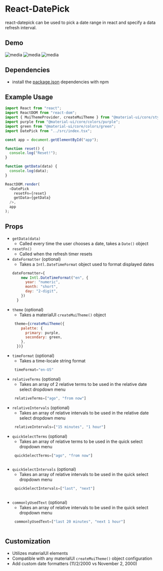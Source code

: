 # React-DatePick
react-datepick can be used to pick a date range in react and specify a data refresh interval.
## Demo
![media](https://github.com/iamPres/react-datepick/blob/master/media/readme-body-1.PNG)
![media](https://github.com/iamPres/react-datepick/blob/master/media/readme-body-2.PNG)
![media](https://github.com/iamPres/react-datepick/blob/master/media/readme-timer-1.PNG)
## Dependencies
 - install the [package.json](https://github.com/iamPres/react-datepick/blob/master/package.json) dependencies with npm

## Example Usage
```javascript
import React from "react";
import ReactDOM from "react-dom";
import { MuiThemeProvider, createMuiTheme } from "@material-ui/core/styles";
import purple from "@material-ui/core/colors/purple";
import green from "@material-ui/core/colors/green";
import DatePick from "../src/index.tsx";

const app = document.getElementById("app");

function reset() {
  console.log("Reset!");
}

function getData(data) {
  console.log(data);
}

ReactDOM.render(
  <DatePick
    resetFn={reset}
    getData={getData}
  />,
  app
);

```

## Props
- `getData(data)`
  - Called every time the user chooses a date, takes a `Date()` object
- `resetFn()`
  - Called when the refresh timer resets
- `dateFormatter` (optional)
  - Takes a `Intl.DateTimeFormat` object used to format displayed dates
  ```javascript
  dateFormatter={
      new Intl.DateTimeFormat("en", {
        year: "numeric",
        month: "short",
        day: "2-digit",
      })
    }
  ```
- `theme` (optional)
  - Takes a materialUI `createMuiTheme()` object
  ```javascript
   theme={createMuiTheme({
      palette: {
        primary: purple,
        secondary: green,
      },
    })}
    ```
- `timeFormat` (optional)
  - Takes a time-locale string format
  ```javascript
   timeFormat="en-US"
    ```
- `relativeTerms` (optional)
  - Takes an array of 2 relative terms to be used in the relative date select dropdown menu
  ```javascript
   relativeTerms=["ago", "from now"]
    ```
- `relativeIntervals` (optional)
  - Takes an array of relative intervals to be used in the relative date select dropdown menu
  ```javascript
   relativeIntervals=["15 minutes", "1 hour"]
    ```
- `quickSelectTerms` (optional)
  - Takes an array of relative terms to be used in the quick select dropdown menu
  ```javascript
   quickSelectTerms=["ago", "from now"]
   
- `quickSelectIntervals` (optional)
  - Takes an array of relative intervals to be used in the quick select dropdown menu
  ```javascript
   quickSelectIntervals=["last", "next"]
   
- `commonlyUsedText` (optional)
  - Takes an array of relative intervals to be used in the quick select dropdown menu
  ```javascript
   commonlyUsedText=["last 20 minutes", "next 1 hour"]
   
## Customization
 - Utilizes materialUI elements
 - Compatible with any materialUI `createMuiTheme()` object configuration
 - Add custom date formatters (11/2/2000 vs November 2, 2000)
